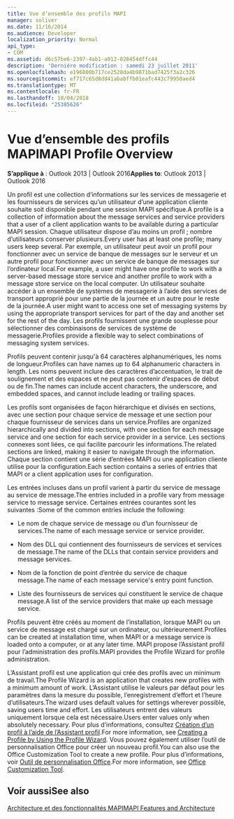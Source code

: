 ```yaml
---
title: Vue d’ensemble des profils MAPI
manager: soliver
ms.date: 11/16/2014
ms.audience: Developer
localization_priority: Normal
api_type:
- COM
ms.assetid: d6c57be6-2397-4ab1-a912-028454dffc44
description: 'Derniére modification : samedi 23 juillet 2011'
ms.openlocfilehash: e196800b717ce2528da4b9871bad7425f3a2c326
ms.sourcegitcommit: ef717c65d8dd41ababffb01eafc443c79950aed4
ms.translationtype: MT
ms.contentlocale: fr-FR
ms.lasthandoff: 10/04/2018
ms.locfileid: "25385626"
---
```

# <a name="mapi-profile-overview"></a><span data-ttu-id="b32e0-103">Vue d’ensemble des profils MAPI</span><span class="sxs-lookup"><span data-stu-id="b32e0-103">MAPI Profile Overview</span></span>

  
  
<span data-ttu-id="b32e0-104">**S’applique à** : Outlook 2013 | Outlook 2016</span><span class="sxs-lookup"><span data-stu-id="b32e0-104">**Applies to**: Outlook 2013 | Outlook 2016</span></span> 
  
<span data-ttu-id="b32e0-105">Un profil est une collection d’informations sur les services de messagerie et les fournisseurs de services qu’un utilisateur d’une application cliente souhaite soit disponible pendant une session MAPI spécifique.</span><span class="sxs-lookup"><span data-stu-id="b32e0-105">A profile is a collection of information about the message services and service providers that a user of a client application wants to be available during a particular MAPI session.</span></span> <span data-ttu-id="b32e0-106">Chaque utilisateur dispose d’au moins un profil ; nombre d’utilisateurs conserver plusieurs.</span><span class="sxs-lookup"><span data-stu-id="b32e0-106">Every user has at least one profile; many users keep several.</span></span> <span data-ttu-id="b32e0-107">Par exemple, un utilisateur peut avoir un profil pour fonctionner avec un service de banque de messages sur le serveur et un autre profil pour fonctionner avec un service de banque de messages sur l’ordinateur local.</span><span class="sxs-lookup"><span data-stu-id="b32e0-107">For example, a user might have one profile to work with a server-based message store service and another profile to work with a message store service on the local computer.</span></span> <span data-ttu-id="b32e0-108">Un utilisateur souhaite accéder à un ensemble de systèmes de messagerie à l’aide des services de transport approprié pour une partie de la journée et un autre pour le reste de la journée.</span><span class="sxs-lookup"><span data-stu-id="b32e0-108">A user might want to access one set of messaging systems by using the appropriate transport services for part of the day and another set for the rest of the day.</span></span> <span data-ttu-id="b32e0-109">Les profils fournissent une grande souplesse pour sélectionner des combinaisons de services de système de messagerie.</span><span class="sxs-lookup"><span data-stu-id="b32e0-109">Profiles provide a flexible way to select combinations of messaging system services.</span></span> 
  
<span data-ttu-id="b32e0-110">Profils peuvent contenir jusqu'à 64 caractères alphanumériques, les noms de longueur.</span><span class="sxs-lookup"><span data-stu-id="b32e0-110">Profiles can have names up to 64 alphanumeric characters in length.</span></span> <span data-ttu-id="b32e0-111">Les noms peuvent inclure des caractères d’accentuation, le trait de soulignement et des espaces et ne peut pas contenir d’espaces de début ou de fin.</span><span class="sxs-lookup"><span data-stu-id="b32e0-111">The names can include accent characters, the underscore, and embedded spaces, and cannot include leading or trailing spaces.</span></span> 
  
<span data-ttu-id="b32e0-112">Les profils sont organisées de façon hiérarchique et divisés en sections, avec une section pour chaque service de message et une section pour chaque fournisseur de services dans un service.</span><span class="sxs-lookup"><span data-stu-id="b32e0-112">Profiles are organized hierarchically and divided into sections, with one section for each message service and one section for each service provider in a service.</span></span> <span data-ttu-id="b32e0-113">Les sections connexes sont liées, ce qui facilite parcourir les informations.</span><span class="sxs-lookup"><span data-stu-id="b32e0-113">The related sections are linked, making it easier to navigate through the information.</span></span> <span data-ttu-id="b32e0-114">Chaque section contient une série d’entrées MAPI ou une application cliente utilise pour la configuration.</span><span class="sxs-lookup"><span data-stu-id="b32e0-114">Each section contains a series of entries that MAPI or a client application uses for configuration.</span></span>
  
<span data-ttu-id="b32e0-115">Les entrées incluses dans un profil varient à partir du service de message au service de message.</span><span class="sxs-lookup"><span data-stu-id="b32e0-115">The entries included in a profile vary from message service to message service.</span></span> <span data-ttu-id="b32e0-116">Certaines entrées courantes sont les suivantes :</span><span class="sxs-lookup"><span data-stu-id="b32e0-116">Some of the common entries include the following:</span></span>
  
- <span data-ttu-id="b32e0-117">Le nom de chaque service de message ou d’un fournisseur de services.</span><span class="sxs-lookup"><span data-stu-id="b32e0-117">The name of each message service or service provider.</span></span>
    
- <span data-ttu-id="b32e0-118">Nom des DLL qui contiennent des fournisseurs de services et services de message.</span><span class="sxs-lookup"><span data-stu-id="b32e0-118">The name of the DLLs that contain service providers and message services.</span></span>
    
- <span data-ttu-id="b32e0-119">Nom de la fonction de point d’entrée du service de chaque message.</span><span class="sxs-lookup"><span data-stu-id="b32e0-119">The name of each message service's entry point function.</span></span>
    
- <span data-ttu-id="b32e0-120">Liste des fournisseurs de services qui constituent le service de chaque message.</span><span class="sxs-lookup"><span data-stu-id="b32e0-120">A list of the service providers that make up each message service.</span></span>
    
<span data-ttu-id="b32e0-121">Profils peuvent être créés au moment de l’installation, lorsque MAPI ou un service de message est chargé sur un ordinateur, ou ultérieurement.</span><span class="sxs-lookup"><span data-stu-id="b32e0-121">Profiles can be created at installation time, when MAPI or a message service is loaded onto a computer, or at any later time.</span></span> <span data-ttu-id="b32e0-122">MAPI propose l’Assistant profil pour l’administration des profils.</span><span class="sxs-lookup"><span data-stu-id="b32e0-122">MAPI provides the Profile Wizard for profile administration.</span></span> 
  
<span data-ttu-id="b32e0-123">L’Assistant profil est une application qui crée des profils avec un minimum de travail.</span><span class="sxs-lookup"><span data-stu-id="b32e0-123">The Profile Wizard is an application that creates new profiles with a minimum amount of work.</span></span> <span data-ttu-id="b32e0-124">L’Assistant utilise le valeurs par défaut pour les paramètres dans la mesure du possible, l’enregistrement d’effort et l’heure d’utilisateurs.</span><span class="sxs-lookup"><span data-stu-id="b32e0-124">The wizard uses default values for settings wherever possible, saving users time and effort.</span></span> <span data-ttu-id="b32e0-125">Les utilisateurs entrent des valeurs uniquement lorsque cela est nécessaire.</span><span class="sxs-lookup"><span data-stu-id="b32e0-125">Users enter values only when absolutely necessary.</span></span> <span data-ttu-id="b32e0-126">Pour plus d’informations, consultez [Création d’un profil à l’aide de l’Assistant profil](creating-a-profile-by-using-the-profile-wizard.md).</span><span class="sxs-lookup"><span data-stu-id="b32e0-126">For more information, see [Creating a Profile by Using the Profile Wizard](creating-a-profile-by-using-the-profile-wizard.md).</span></span> <span data-ttu-id="b32e0-127">Vous pouvez également utiliser l’outil de personnalisation Office pour créer un nouveau profil.</span><span class="sxs-lookup"><span data-stu-id="b32e0-127">You can also use the Office Customization Tool to create a new profile.</span></span> <span data-ttu-id="b32e0-128">Pour plus d’informations, voir [Outil de personnalisation Office](https://go.microsoft.com/fwlink/?LinkId=123000).</span><span class="sxs-lookup"><span data-stu-id="b32e0-128">For more information, see [Office Customization Tool](https://go.microsoft.com/fwlink/?LinkId=123000).</span></span>
  
## <a name="see-also"></a><span data-ttu-id="b32e0-129">Voir aussi</span><span class="sxs-lookup"><span data-stu-id="b32e0-129">See also</span></span>



[<span data-ttu-id="b32e0-130">Architecture et des fonctionnalités MAPI</span><span class="sxs-lookup"><span data-stu-id="b32e0-130">MAPI Features and Architecture</span></span>](mapi-features-and-architecture.md)

